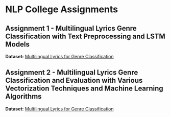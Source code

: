# NLP College Assignments

## Assignment 1 - Multilingual Lyrics Genre Classification with Text Preprocessing and LSTM Models

**Dataset:** [Multilingual Lyrics for Genre Classification](https://www.kaggle.com/datasets/mateibejan/multilingual-lyrics-for-genre-classification?select=train.csv)

## Assignment 2 - Multilingual Lyrics Genre Classification and Evaluation with Various Vectorization Techniques and Machine Learning Algorithms

**Dataset:** [Multilingual Lyrics for Genre Classification](https://www.kaggle.com/datasets/mateibejan/multilingual-lyrics-for-genre-classification?select=train.csv)
